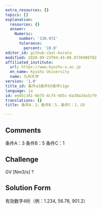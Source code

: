 ```yaml
---
extra_resources: {}
topics: []
explanation:
  resources: {}
  answer:
    Numeric:
      number: '130.972'
      tolerance:
        percent: '10.0'
editor_id: github.cbal-kurata
modified: 2020-09-23T04:45:06.973690878Z
affiliated_institute:
  url: https://www.kyushu-u.ac.jp
  en_name: Kyushu University
  name: 九州大学
version: '1.0'
title_id: 条件a3条件b5条件c1gv
language: ja
id: eed5c341-6b75-4cf4-9d5c-6a38a2da3cf9
translations: {}
title: 条件A：3，条件B：5，条件C：1，GV

---
```


## Comments
条件A：3
条件B：5
条件C：1

## Challenge
GV [Nm3/s] ?

## Solution Form
有効数字4桁（例：1.234,  56.78,  901.2）




